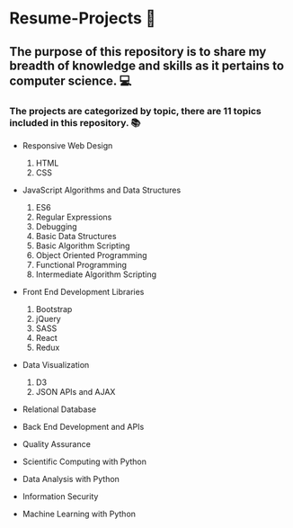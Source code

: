 # Resume-Projects 🙂

## The purpose of this repository is to share my breadth of knowledge and skills as it pertains to computer science.  💻 

### The projects are categorized by topic, there are 11 topics included in this repository. 📚

- Responsive Web Design
  1. HTML
  2. CSS
  
- JavaScript Algorithms and Data Structures
  1. ES6
  2. Regular Expressions
  3. Debugging
  4. Basic Data Structures
  5. Basic Algorithm Scripting
  6. Object Oriented Programming
  7. Functional Programming
  8. Intermediate Algorithm Scripting
  
- Front End Development Libraries
  1. Bootstrap
  2. jQuery
  3. SASS
  4. React
  5. Redux
  
- Data Visualization
  1. D3
  2. JSON APIs and AJAX
  
- Relational Database
- Back End Development and APIs
- Quality Assurance 
- Scientific Computing with Python
- Data Analysis with Python
- Information Security
- Machine Learning with Python
